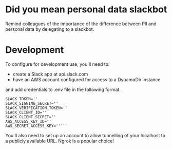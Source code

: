 # Did you mean personal data slackbot

Remind colleagues of the importance of the difference between PII and personal data by delegating to a slackbot.

# Development

To configure for development use, you'll need to:

- create a Slack app at api.slack.com
- have an AWS account configured for access to a DynamoDb instance

and add credentials to .env file in the following format.

````
SLACK_TOKEN=''
SLACK_SIGNING_SECRET=''
SLACK_VERIFICATION_TOKEN=''
SLACK_CLIENT_ID=''
SLACK_CLIENT_SECRET=''
AWS_ACCESS_KEY_ID=''
AWS_SECRET_ACCESS_KEY=''```
````

You'll also need to set up an account to allow tunnelling of your localhost to a publicly available URL. Ngrok is a popular choice!
